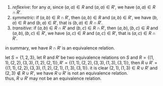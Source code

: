 1. $reflexive$: for any $a$, since $(a,a)\in R$ and $(a,a)\in R'$, we have $(a,a)\in R \cap R'$.
2. $symmetric$: if $(a,b)\in R \cap R'$, then $(a,b)\in R$ and $(a,b)\in R'$, we have $(b,a)\in R$ and $(b,a)\in R'$, that is $(b,a)\in R \cap R'$.
3. $transitive$: if $(a,b)\in R \cap R'$ and $(b,c)\in R \cap R'$, then $(a,b),(b,c)\in R$ and $(a,b),(b,c)\in R'$, we have $(a,c)\in R$ and $(a,c)\in R'$, that is $(a,c)\in R \cap R'$.

in summary, we have $R \cap R'$ is an equivalence relation.

let $S=\{1,2,3\}$, let $R$ and $R'$ be two equivalence relations on $S$ and $R=\{(1,1),(2,2),(3,3),(1,2),(2,1)\},R'=\{(1,1),(2,2),(3,3),(1,3),(3,1)\}$, then $R \cup R'=\{(1,1),(2,2),(3,3),(1,2),(2,1),(1,3),(3,1)\}$. it is clear $(2,1),(1,3)\in R \cup R'$ and $(2,3)\notin R \cup R'$, we have $R \cup R'$ is not an equivalence relation.  
thus, $R \cup R'$ may not be an equivalence relation.